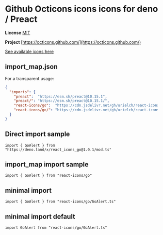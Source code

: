 # Github Octicons icons icons for deno / Preact

**License** [MIT](https://github.com/primer/octicons/blob/master/LICENSE)

**Project** [https://octicons.github.com/](https://octicons.github.com/)

[See available icons here](https://react-icons.github.io/react-icons/icons?name=go)

## import_map.json

For a transparent usage:

```json
{
  "imports": {
    "preact":  "https://esm.sh/preact@10.15.1",
    "preact/": "https://esm.sh/preact@10.15.1/",
    "react-icons/go":  "https://cdn.jsdelivr.net/gh/urielch/react-icons-go@1.0.1/mod.ts",
    "react-icons/go/": "https://cdn.jsdelivr.net/gh/urielch/react-icons-go/ico/",
  }
}
```

## Direct import sample

`import { GoAlert } from "https://deno.land/x/react_icons_go@1.0.1/mod.ts"`

## import_map import sample

`import { GoAlert } from "react-icons/go"`

## minimal import

`import { GoAlert } from "react-icons/go/GoAlert.ts"`

## minimal import default

`import GoAlert from "react-icons/go/GoAlert.ts"`

